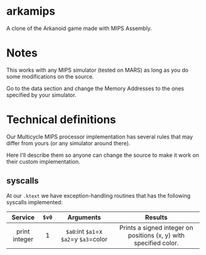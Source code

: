 # arkamips

A clone of the Arkanoid game made with MIPS Assembly.

# Notes

This works with any MIPS simulator (tested on MARS) as long as you do some
modifications on the source.

Go to the data section and change the Memory Addresses to the ones specified by
your simulator.

# Technical definitions

Our Multicycle MIPS processor implementation has several rules that
may differ from yours (or any simulator around there).

Here I'll describe them so anyone can change the source to make it
work on their custom implementation.

## syscalls

At our `.ktext` we have exception-handling routines that has the
following syscalls implemented:

| Service | `$v0` | Arguments | Results |
|:-------:|:-----:|:---------:|:-------:|
| print integer | 1 | `$a0`:int `$a1`=x `$a2`=y `$a3`=color | Prints a signed integer on positions (x, y) with specified color. |

